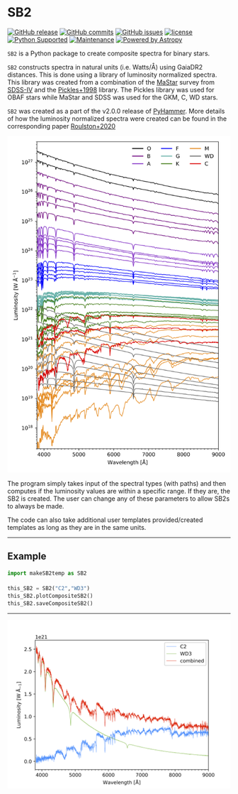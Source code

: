 # SB2

[![GitHub release](https://img.shields.io/github/release-pre/broulston/SB2.svg)](https://github.com/broulston/SB2/releases/latest)
[![GitHub commits](https://img.shields.io/github/commits-since/broulston/SB2/v0.0.svg)](https://github.com/broulston/SB2/commits/master)
[![GitHub issues](https://img.shields.io/github/issues/broulston/SB2.svg)](https://github.com/broulston/SB2/issues)
[![license](https://img.shields.io/github/license/broulston/SB2.svg)](https://github.com/broulston/SB2/blob/master/license.txt)
[![Python Supported](https://img.shields.io/badge/Python%20Supported-3-brightgreen.svg)](conda)
[![Maintenance](https://img.shields.io/maintenance/yes/2020.svg)]()
[![Powered by Astropy](https://img.shields.io/badge/powered%20by-AstroPy-orange.svg?style=flat)](http://www.astropy.org)

`SB2` is a Python package to create composite spectra for binary stars. 

`SB2` constructs spectra in natural units (i.e. Watts/&#x212B;) using GaiaDR2 distances. This is done using a library of luminosity normalized spectra. This library was created from a combination of the [MaStar](https://www.sdss.org/surveys/mastar/) survey from [SDSS-IV](https://www.sdss.org) and the [Pickles+1998](https://ui.adsabs.harvard.edu/abs/1998PASP..110..863P/abstract) library. The Pickles library was used for OBAF stars while MaStar and SDSS was used for the GKM, C, WD stars. 

`SB2` was created as a part of the v2.0.0 release of [PyHammer](https://github.com/BU-hammerTeam/PyHammer). More details of how the luminosity normalized spectra were created can be found in the corresponding paper [Roulston+2020]()

![Vi_plot](./LumSpec.png?raw=true)

The program simply takes input of the spectral types (with paths) and then computes if the luminosity values are within a specific range. If they are, the SB2 is created. The user can change any of these parameters to allow SB2s to always be made. 

The code can also take additional user templates provided/created templates as long as they are in the same units. 

---

## Example

```python
import makeSB2temp as SB2

this_SB2 = SB2("C2","WD3")
this_SB2.plotCompositeSB2() 
this_SB2.saveCompositeSB2()
```

---
![Vi_plot](./C2+WD3.png?raw=true)


